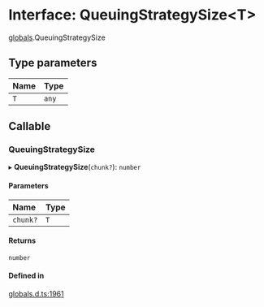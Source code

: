 # Interface: QueuingStrategySize<T\>

[globals](../modules/globals.md).QueuingStrategySize

## Type parameters

| Name | Type |
| :------ | :------ |
| `T` | `any` |

## Callable

### QueuingStrategySize

▸ **QueuingStrategySize**(`chunk?`): `number`

#### Parameters

| Name | Type |
| :------ | :------ |
| `chunk?` | `T` |

#### Returns

`number`

#### Defined in

[globals.d.ts:1961](https://github.com/goodcodedev/bun-types/blob/8bd1b3a/globals.d.ts#L1961)
